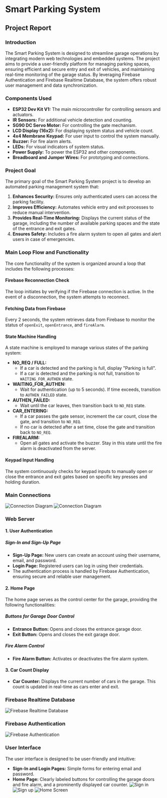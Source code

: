# Smart Parking System

## Project Report

### Introduction
The Smart Parking System is designed to streamline garage operations by integrating modern web technologies and embedded systems. The project aims to provide a user-friendly platform for managing parking spaces, ensuring efficient and secure entry and exit of vehicles, and maintaining real-time monitoring of the garage status. By leveraging Firebase Authentication and Firebase Realtime Database, the system offers robust user management and data synchronization.

### Components Used
- **ESP32 Dev Kit V1:** The main microcontroller for controlling sensors and actuators.
- **IR Sensors:** For additional vehicle detection and counting.
- **SG90 DC Servo Motor:** For controlling the gate mechanism.
- **LCD Display (16x2):** For displaying system status and vehicle count.
- **4x4 Membrane Keypad:** For user input to control the system manually.
- **Buzzer:** For fire alarm alerts.
- **LEDs:** For visual indicators of system status.
- **Power Supply:** To power the ESP32 and other components.
- **Breadboard and Jumper Wires:** For prototyping and connections.

### Project Goal
The primary goal of the Smart Parking System project is to develop an automated parking management system that:
1. **Enhances Security:** Ensures only authenticated users can access the parking facility.
2. **Improves Efficiency:** Automates vehicle entry and exit processes to reduce manual intervention.
3. **Provides Real-Time Monitoring:** Displays the current status of the garage, including the number of available parking spaces and the state of the entrance and exit gates.
4. **Ensures Safety:** Includes a fire alarm system to open all gates and alert users in case of emergencies.

### Main Loop Flow and Functionality
The core functionality of the system is organized around a loop that includes the following processes:

#### Firebase Reconnection Check
The loop initiates by verifying if the Firebase connection is active. In the event of a disconnection, the system attempts to reconnect.

#### Fetching Data from Firebase
Every 2 seconds, the system retrieves data from Firebase to monitor the status of `openExit`, `openEntrance`, and `fireAlarm`.

#### State Machine Handling
A state machine is employed to manage various states of the parking system:
- **NO_REQ / FULL:**
  - If a car is detected and the parking is full, display "Parking is full".
  - If a car is detected and the parking is not full, transition to `WAITING_FOR_AUTHEN` state.
- **WAITING_FOR_AUTHEN:**
  - Wait for authentication (up to 5 seconds). If time exceeds, transition to `AUTHEN_FAILED` state.
- **AUTHEN_FAILED:**
  - Wait until the car leaves, then transition back to `NO_REQ` state.
- **CAR_ENTERING:**
  - If a car passes the gate sensor, increment the car count, close the gate, and transition to `NO_REQ`.
  - If no car is detected after a set time, close the gate and transition back to `NO_REQ`.
- **FIREALARM:**
  - Open all gates and activate the buzzer. Stay in this state until the fire alarm is deactivated from the server.

#### Keypad Input Handling
The system continuously checks for keypad inputs to manually open or close the entrance and exit gates based on specific key presses and holding duration.

### Main Connections
![Connection Diagram](https://github.com/Ahmed-1920/Smart-Parking-Project/blob/main/images/Picture2.png)
![Connection Diagram](https://github.com/Ahmed-1920/Smart-Parking-Project/blob/main/images/Picture1.jpg)

### Web Server

#### 1. User Authentication
##### Sign-In and Sign-Up Page
- **Sign-Up Page:** New users can create an account using their username, email, and password.
- **Login Page:** Registered users can log in using their credentials.
- The authentication process is handled by Firebase Authentication, ensuring secure and reliable user management.

#### 2. Home Page
The home page serves as the control center for the garage, providing the following functionalities:

##### Buttons for Garage Door Control
- **Entrance Button:** Opens and closes the entrance garage door.
- **Exit Button:** Opens and closes the exit garage door.

##### Fire Alarm Control
- **Fire Alarm Button:** Activates or deactivates the fire alarm system.

#### 3. Car Count Display
- **Car Counter:** Displays the current number of cars in the garage. This count is updated in real-time as cars enter and exit.

### Firebase Realtime Database
![Firebase Realtime Database](https://github.com/Ahmed-1920/Smart-Parking-Project/blob/main/images/Picture3.jpg)

### Firebase Authentication
![Firebase Authentication](https://github.com/Ahmed-1920/Smart-Parking-Project/blob/main/images/Picture5.png)

### User Interface
The user interface is designed to be user-friendly and intuitive:
- **Sign-In and Login Pages:** Simple forms for entering email and password.
- **Home Page:** Clearly labeled buttons for controlling the garage doors and fire alarm, and a prominently displayed car counter.
![Sign in](https://github.com/Ahmed-1920/Smart-Parking-Project/blob/main/images/Picture6.png)
![Sign up](https://github.com/Ahmed-1920/Smart-Parking-Project/blob/main/images/Picture7.png)
![Home Screen](https://github.com/Ahmed-1920/Smart-Parking-Project/blob/main/images/Picture8.png)
